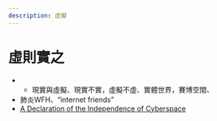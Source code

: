 ```yaml
---
description: 虛擬
---
```


# 虛則實之



* * 現實與虛擬、現實不實，虛擬不虛、實體世界，賽博空間、
* 肺炎WFH、“internet friends”
* [A Declaration of the Independence of Cyberspace](https://www.eff.org/cyberspace-independence)

